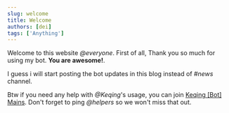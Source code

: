 ```yaml
---
slug: welcome
title: Welcome
authors: [dei]
tags: ['Anything']
---
```


Welcome to this website *@everyone*. First of all, Thank you so much for using my bot. **You are awesome!**.

I guess i will start posting the bot updates in this blog instead of *#news* channel.

<!--truncate-->
Btw if you need any help with *@Keqing*'s usage, you can join <a href="https://discord.gg/keqingbot">Keqing [Bot] Mains</a>. Don't forget to ping *@helpers* so we won't miss that out.